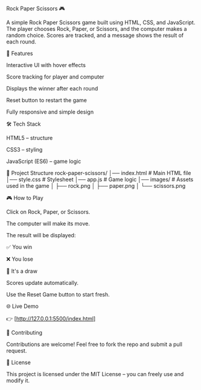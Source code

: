 Rock Paper Scissors 🎮

A simple Rock Paper Scissors game built using HTML, CSS, and JavaScript.
The player chooses Rock, Paper, or Scissors, and the computer makes a random choice. Scores are tracked, and a message shows the result of each round.

🚀 Features

Interactive UI with hover effects

Score tracking for player and computer

Displays the winner after each round

Reset button to restart the game

Fully responsive and simple design

🛠️ Tech Stack

HTML5 – structure

CSS3 – styling

JavaScript (ES6) – game logic


📂 Project Structure
rock-paper-scissors/
│── index.html        # Main HTML file
│── style.css         # Stylesheet
│── app.js            # Game logic
│── images/           # Assets used in the game
│    ├── rock.png
│    ├── paper.png
│    └── scissors.png

🎮 How to Play

Click on Rock, Paper, or Scissors.

The computer will make its move.

The result will be displayed:

✅ You win

❌ You lose

🤝 It's a draw

Scores update automatically.

Use the Reset Game button to start fresh.


🌐 Live Demo

👉 [http://127.0.0.1:5500/index.html]

🤝 Contributing

Contributions are welcome! Feel free to fork the repo and submit a pull request.

📜 License

This project is licensed under the MIT License – you can freely use and modify it.
